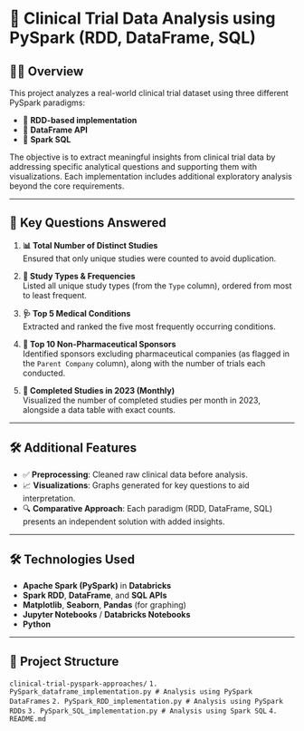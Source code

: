 # 🧪 Clinical Trial Data Analysis using PySpark (RDD, DataFrame, SQL)

## 👩‍💻 Overview

This project analyzes a real-world clinical trial dataset using three different PySpark paradigms:

- 🔹 **RDD-based implementation**
- 🔹 **DataFrame API**
- 🔹 **Spark SQL**

The objective is to extract meaningful insights from clinical trial data by addressing specific analytical questions and 
supporting them with visualizations. Each implementation includes additional exploratory analysis beyond the core requirements.

---

## 📌 Key Questions Answered

1. **📊 Total Number of Distinct Studies**  
   Ensured that only unique studies were counted to avoid duplication.

2. **📁 Study Types & Frequencies**  
   Listed all unique study types (from the `Type` column), ordered from most to least frequent.

3. **🩺 Top 5 Medical Conditions**  
   Extracted and ranked the five most frequently occurring conditions.

4. **🏥 Top 10 Non-Pharmaceutical Sponsors**  
   Identified sponsors excluding pharmaceutical companies (as flagged in the `Parent Company` column), along with the number of trials each conducted.

5. **📅 Completed Studies in 2023 (Monthly)**  
   Visualized the number of completed studies per month in 2023, alongside a data table with exact counts.

---

## 🛠 Additional Features

- ✅ **Preprocessing**: Cleaned raw clinical data before analysis.
- 📈 **Visualizations**: Graphs generated for key questions to aid interpretation.
- 🔍 **Comparative Approach**: Each paradigm (RDD, DataFrame, SQL) presents an independent solution with added insights.

---

## 🛠 Technologies Used

- **Apache Spark (PySpark)** in **Databricks**
- **Spark RDD**, **DataFrame**, and **SQL APIs**
- **Matplotlib**, **Seaborn**, **Pandas** (for graphing)
- **Jupyter Notebooks** / **Databricks Notebooks**
- **Python**

---

## 📁 Project Structure

```clinical-trial-pyspark-approaches/```
```1. PySpark_dataframe_implementation.py # Analysis using PySpark DataFrames```
```2. PySpark_RDD_implementation.py # Analysis using PySpark RDDs```
```3. PySpark_SQL_implementation.py # Analysis using Spark SQL```
```4. README.md```
